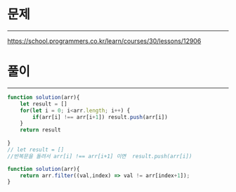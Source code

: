 # 문제
---
https://school.programmers.co.kr/learn/courses/30/lessons/12906

# 풀이
---
```jsx
function solution(arr){
    let result = []
    for(let i = 0; i<arr.length; i++) {
        if(arr[i] !== arr[i+1]) result.push(arr[i])
    }
    return result
    
}
// let result = []
//반복문을 돌려서 arr[i] !== arr[i+1] 이면  result.push(arr[i])

```
```jsx
function solution(arr){
    return arr.filter((val,index) => val != arr[index+1]);
}

```
